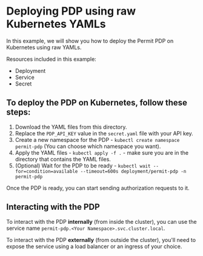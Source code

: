 # Deploying PDP using raw Kubernetes YAMLs
In this example, we will show you how to deploy the Permit PDP on Kubernetes using raw YAMLs.

Resources included in this example:
- Deployment
- Service
- Secret

## To deploy the PDP on Kubernetes, follow these steps:
1. Download the YAML files from this directory.
2. Replace the `PDP_API_KEY` value in the `secret.yaml` file with your API key.
3. Create a new namespace for the PDP - `kubectl create namespace permit-pdp` (You can choose which namespace you want).
4. Apply the YAML files - `kubectl apply -f .` - make sure you are in the directory that contains the YAML files.
5. (Optional) Wait for the PDP to be ready - `kubectl wait --for=condition=available --timeout=600s deployment/permit-pdp -n permit-pdp`

Once the PDP is ready, you can start sending authorization requests to it.

## Interacting with the PDP
To interact with the PDP **internally** (from inside the cluster), you can use the service name `permit-pdp.<Your Namespace>.svc.cluster.local`.

To interact with the PDP **externally** (from outside the cluster), you'll need to expose the service using a load balancer or an ingress of your choice.
